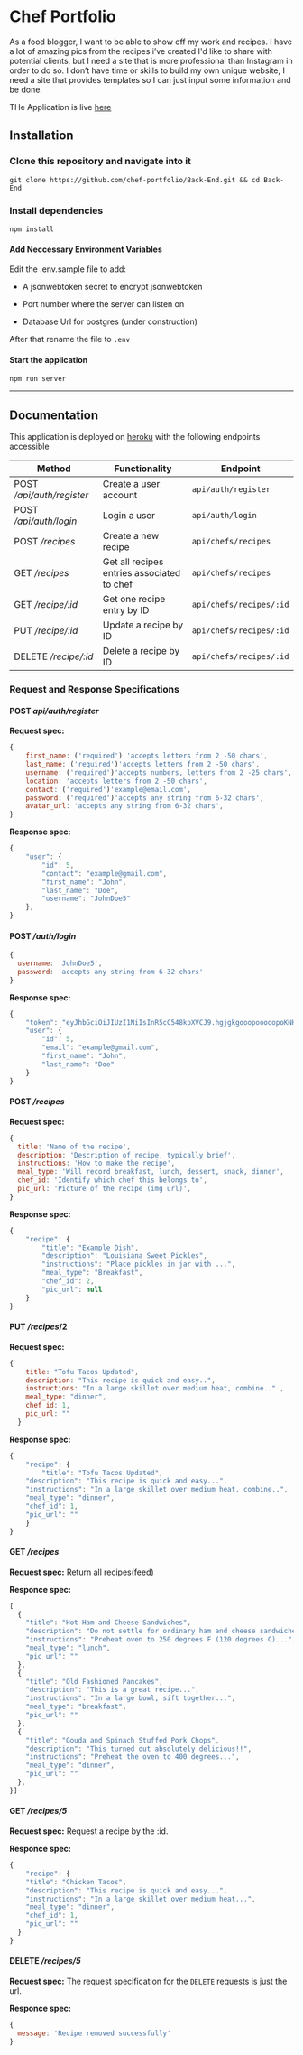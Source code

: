 # Chef Portfolio

As a food blogger, I want to be able to show off my work and recipes. I have a lot of amazing pics from the recipes i’ve created I'd like to share with potential clients, but I need a site that is more professional than Instagram in order to do so. I don’t have time or skills to build my own unique website, I need a site that provides templates so I can just input some information and be done.

THe Application is live [here](https://lambda.herokuapp.com/)

## Installation

### Clone this repository and navigate into it

`git clone https://github.com/chef-portfolio/Back-End.git && cd Back-End`

### Install dependencies

`npm install`

#### Add Neccessary Environment Variables

 Edit the .env.sample file to add:

- A jsonwebtoken secret to encrypt jsonwebtoken

- Port number where the server can listen on

- Database Url for postgres (under construction)

After that rename the file to `.env`

#### Start the application

`npm run server`

---

## Documentation

This application is deployed on [heroku](https://lambdacooks.herokuapp.com/) with the following endpoints accessible

|Method|Functionality|Endpoint|
|-|-|-|
|POST _/api/auth/register_|Create a user account|`api/auth/register`|
|POST _/api/auth/login_|Login a user|`api/auth/login`          |
|POST _/recipes_|Create a new recipe |`api/chefs/recipes`| 
|GET _/recipes_|Get all recipes entries associated to chef|`api/chefs/recipes`|
|GET _/recipe/:id_|Get one recipe entry by ID|`api/chefs/recipes/:id`|
|PUT _/recipe/:id_|Update a recipe by ID|`api/chefs/recipes/:id`|
|DELETE _/recipe/:id_|Delete a recipe by ID|`api/chefs/recipes/:id`|

### Request and Response Specifications

#### POST _api/auth/register_

**Request spec:**

```javascript
{
    first_name: ('required') 'accepts letters from 2 -50 chars',
    last_name: ('required')'accepts letters from 2 -50 chars',
    username: ('required')'accepts numbers, letters from 2 -25 chars',
    location: 'accepts letters from 2 -50 chars',
    contact: ('required')'example@email.com',
    password: ('required')'accepts any string from 6-32 chars',
    avatar_url: 'accepts any string from 6-32 chars',
}
```

**Response spec:**

```javascript
{
    "user": {
        "id": 5,
        "contact": "example@gmail.com",
        "first_name": "John",
        "last_name": "Doe",
        "username": "JohnDoe5"
    },
}

```
#### POST _/auth/login_

```javascript
{
  username: 'JohnDoe5',
  password: 'accepts any string from 6-32 chars'
}
```

**Response spec:**

```javascript
{
    "token": "eyJhbGciOiJIUzI1NiIsInR5cC548kpXVCJ9.hgjgkgooopooooopoKNHIOKKLOHjjoooooooo._7_DcsvIG6XlqRtmoqX3NmWnkREkFfkqswtmkCo1O2M",
    "user": {
        "id": 5,
        "email": "example@gmail.com",
        "first_name": "John",
        "last_name": "Doe"
    }
}
```

#### POST _/recipes_

**Request spec:**

```javascript
{
  title: 'Name of the recipe',
  description: 'Description of recipe, typically brief',
  instructions: 'How to make the recipe',
  meal_type: 'Will record breakfast, lunch, dessert, snack, dinner',
  chef_id: 'Identify which chef this belongs to',
  pic_url: 'Picture of the recipe (img url)',
}
```

**Response spec:**

```javascript
{
    "recipe": {
        "title": "Example Dish",
        "description": "Louisiana Sweet Pickles",
        "instructions": "Place pickles in jar with ...",
        "meal_type": "Breakfast",
        "chef_id": 2,
        "pic_url": null
    }
}
```
#### PUT _/recipes_/2

**Request spec:**

```javascript
{
    title: "Tofu Tacos Updated",
    description: "This recipe is quick and easy..",
    instructions: "In a large skillet over medium heat, combine.." ,
    meal_type: "dinner",
    chef_id: 1,
    pic_url: ""
  }
```

**Response spec:**

```javascript
{
    "recipe": {
        "title": "Tofu Tacos Updated",
    "description": "This recipe is quick and easy...",
    "instructions": "In a large skillet over medium heat, combine..",
    "meal_type": "dinner",
    "chef_id": 1,
    "pic_url": ""
    }
}
```

#### GET _/recipes_

**Request spec:** Return all recipes(feed)

**Responce spec:**

```javascript
[
  {
    "title": "Hot Ham and Cheese Sandwiches",
    "description": "Do not settle for ordinary ham and cheese sandwiches...",
    "instructions": "Preheat oven to 250 degrees F (120 degrees C)...",
    "meal_type": "lunch",
    "pic_url": ""
  },
  {
    "title": "Old Fashioned Pancakes",
    "description": "This is a great recipe...",
    "instructions": "In a large bowl, sift together...",
    "meal_type": "breakfast",
    "pic_url": ""
  },
  {
    "title": "Gouda and Spinach Stuffed Pork Chops",
    "description": "This turned out absolutely delicious!!",
    "instructions": "Preheat the oven to 400 degrees...",
    "meal_type": "dinner",
    "pic_url": ""
  },
}]
```

#### GET _/recipes/5_

**Request spec:** Request a recipe by the :id.

**Responce spec:**

```javascript
{
    "recipe": {
    "title": "Chicken Tacos",
    "description": "This recipe is quick and easy...",
    "instructions": "In a large skillet over medium heat...",
    "meal_type": "dinner",
    "chef_id": 1,
    "pic_url": ""
  }
}
```

#### DELETE _/recipes/5_

**Request spec:** The request specification for the `DELETE` requests is just the url.

**Responce spec:**

```javascript
{
  message: 'Recipe removed successfully'
}
```